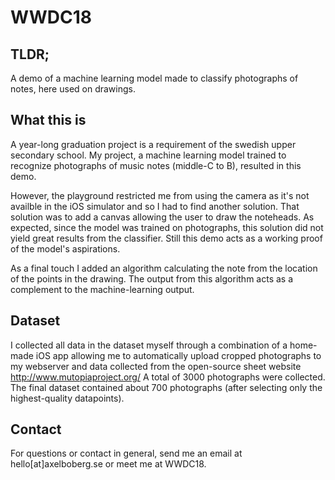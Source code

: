 # WWDC18

## TLDR;
A demo of a machine learning model made to classify photographs of notes, here used on drawings.

## What this is
A year-long graduation project is a requirement of the swedish upper secondary school.
My project, a machine learning model trained to recognize photographs of music notes (middle-C to B), resulted in this demo.

However, the playground restricted me from using the camera as it's not availble in the iOS simulator and so I had to find another solution. That solution was to add a canvas allowing the user to draw the noteheads. As expected, since the model was trained on photographs, this solution did not yield great results from the classifier. Still this demo acts as a working proof of the model's aspirations.

As a final touch I added an algorithm calculating the note from the location of the points in the drawing.
The output from this algorithm acts as a complement to the machine-learning output.

## Dataset
I collected all data in the dataset myself through a combination of a home-made iOS app allowing me to automatically upload
cropped photographs to my webserver and data collected from the open-source sheet website http://www.mutopiaproject.org/
A total of 3000 photographs were collected.
The final dataset contained about 700 photographs (after selecting only the highest-quality datapoints).

## Contact
For questions or contact in general, send me an email at hello[at]axelboberg.se or meet me at WWDC18.
